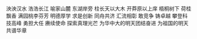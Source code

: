 泱泱汉水 浩浩长江
喻家山麓 东湖岸旁
柱长天以大木
开莽原以上庠
梧桐树下 荷桂飘香
满园桃李芬芳
明德厚学 求是创新
同舟共济 汇流相彰
敢竞争 铸卓越
攀登科技高峰
勇担大任 赓续使命
探索真理光芒
为华中大的明天团结奋进
为祖国的明天共谱华章

